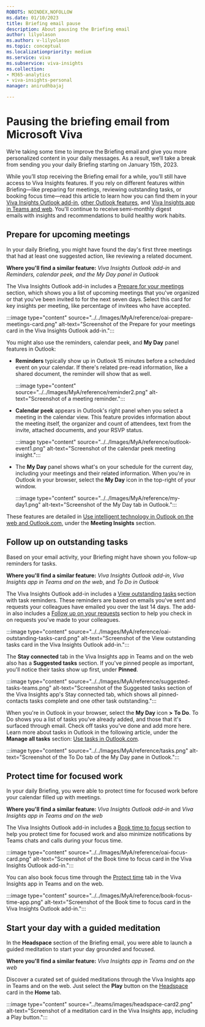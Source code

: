 ```yaml
---
ROBOTS: NOINDEX,NOFOLLOW
ms.date: 01/10/2023
title: Briefing email pause
description: About pausing the Briefing email
author: lilyolason
ms.author: v-lilyolason
ms.topic: conceptual
ms.localizationpriority: medium 
ms.service: viva 
ms.subservice: viva-insights 
ms.collection: 
- M365-analytics
- viva-insights-personal
manager: anirudhbajaj

---
```


# Pausing the briefing email from Microsoft Viva 

We’re taking some time to improve the Briefing email and give you more personalized content in your daily messages. As a result, we’ll take a break from sending you your daily Briefing starting on January 15th, 2023.

While you’ll stop receiving the Briefing email for a while, you’ll still have access to Viva Insights features. If you rely on different features within Briefing—like preparing for meetings, reviewing outstanding tasks, or booking focus time—read this article to learn how you can find them in your [Viva Insights Outlook add-in](../use/add-in.md), [other Outlook features](https://support.microsoft.com/en-us/office/use-intelligent-technology-in-outlook-on-the-web-and-outlook-com-24b30683-8340-4b69-b8ac-4193ec528a70), and [Viva Insights app in Teams and web](../teams/home.md). You'll continue to receive semi-monthly digest emails with insights and recommendations to build healthy work habits.

## Prepare for upcoming meetings 

In your daily Briefing, you might have found the day's first three meetings that had at least one suggested action, like reviewing a related document.

**Where you'll find a similar feature:** *Viva Insights Outlook add-in* and *Reminders, calendar peek, and the My Day panel in Outlook*

The Viva Insights Outlook add-in includes a [Prepare for your meetings](../use/use-insights.md#prepare-for-your-meetings) section, which shows you a list of upcoming meetings that you've organized or that you've been invited to for the next seven days. Select this card for key insights per meeting, like percentage of invitees who have accepted. 

:::image type="content" source="../../Images/MyA/reference/oai-prepare-meetings-card.png" alt-text="Screenshot of the Prepare for your meetings card in the Viva Insights Outlook add-in.":::

You might also use the reminders, calendar peek, and **My Day** panel features in Outlook:

* **Reminders** typically show up in Outlook 15 minutes before a scheduled event on your calendar. If there's related pre-read information, like a shared document, the reminder will show that as well.

    :::image type="content" source="../../Images/MyA/reference/reminder2.png" alt-text="Screenshot of a meeting reminder.":::

* **Calendar peek** appears in Outlook's right panel when you select a meeting in the calendar view. This feature provides information about the meeting itself, the organizer and count of attendees, text from the invite, attached documents, and your RSVP status.

    :::image type="content" source="../../Images/MyA/reference/outlook-event1.png" alt-text="Screenshot of the calendar peek meeting insight.":::

* The **My Day** panel shows what's on your schedule for the current day, including your meetings and their related information. When you're in Outlook in your browser, select the **My Day** icon in the top-right of your window.

    :::image type="content" source="../../Images/MyA/reference/my-day1.png" alt-text="Screenshot of the My Day tab in Outlook.":::

These features are detailed in [Use intelligent technology in Outlook on the web and Outlook.com](https://support.microsoft.com/en-us/office/use-intelligent-technology-in-outlook-on-the-web-and-outlook-com-24b30683-8340-4b69-b8ac-4193ec528a70), under the **Meeting Insights** section.

## Follow up on outstanding tasks 

Based on your email activity, your Briefing might have shown you follow-up reminders for tasks.

**Where you'll find a similar feature:** *Viva Insights Outlook add-in*, *Viva Insights app in Teams and on the web*, and *To Do in Outlook*

The Viva Insights Outlook add-in includes a [View outstanding tasks](../use/use-insights.md#view-outstanding-tasks) section with task reminders. These reminders are based on emails you've sent and requests your colleagues have emailed you over the last 14 days. The add-in also includes a [Follow up on your requests](../use/use-insights.md#follow-up-on-your-requests) section to help you check in on requests you've made to your colleagues. 

:::image type="content" source="../../Images/MyA/reference/oai-outstanding-tasks-card.png" alt-text="Screenshot of the View outstanding tasks card in the Viva Insights Outlook add-in.":::

The **Stay connected** tab in the Viva Insights app in Teams and on the web also has a **Suggested tasks** section. If you've pinned people as important, you'll notice their tasks show up first, under **Pinned**.

:::image type="content" source="../../Images/MyA/reference/suggested-tasks-teams.png" alt-text="Screenshot of the Suggested tasks section of the Viva Insights app's Stay connected tab, which shows all pinned-contacts tasks complete and one other task outstanding.":::

When you're in Outlook in your browser, select the **My Day** icon **>** **To Do**. To Do shows you a list of tasks you've already added, and those that it's surfaced through email. Check off tasks you've done and add more here. Learn more about tasks in Outlook in the following article, under the **Manage all tasks** section: [Use tasks in Outlook.com](https://support.microsoft.com/en-us/office/use-tasks-in-outlook-com-6e8a991b-ea62-4009-a7f7-62b70a57ec18#bkmk_beta).

:::image type="content" source="../../Images/MyA/reference/tasks.png" alt-text="Screenshot of the To Do tab of the My Day pane in Outlook.":::

## Protect time for focused work 

In your daily Briefing, you were able to protect time for focused work before your calendar filled up with meetings. 

**Where you'll find a similar feature:** *Viva Insights Outlook add-in* and *Viva Insights app in Teams and on the web*

The Viva Insights Outlook add-in includes a [Book time to focus](../use/use-insights.md#book-time-to-focus) section to help you protect time for focused work and also minimize notifications by Teams chats and calls during your focus time. 

:::image type="content" source="../../Images/MyA/reference/oai-focus-card.png" alt-text="Screenshot of the Book time to focus card in the Viva Insights Outlook add-in.":::

You can also book focus time through the [Protect time](../teams/viva-insights-protect-time.md) tab in the Viva Insights app in Teams and on the web.  

:::image type="content" source="../../Images/MyA/reference/book-focus-time-app.png" alt-text="Screenshot of the Book time to focus card in the Viva Insights Outlook add-in.":::

## Start your day with a guided meditation 

In the **Headspace** section of the Briefing email, you were able to launch a guided meditation to start your day grounded and focused. 

**Where you'll find a similar feature:** *Viva Insights app in Teams and on the web*

Discover a curated set of guided meditations through the Viva Insights app in Teams and on the web. Just select the **Play** button on the [Headspace](../teams/viva-insights-headspace.md) card in the **Home** tab. 

:::image type="content" source="../teams/images/headspace-card2.png" alt-text="Screenshot of a meditation card in the Viva Insights app, including a Play button.":::

